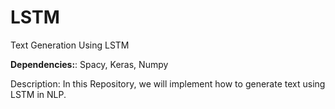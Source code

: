 # LSTM
Text Generation Using LSTM

**Dependencies:**:
Spacy, Keras, Numpy

Description:
In this Repository, we will implement how to generate text using LSTM in NLP.

